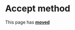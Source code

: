 # Accept method #

This page has [**moved**](https://lib-docs.delphidabbler.com/DropFiles/5/API/TPJWildCardFileFilter-Accept)